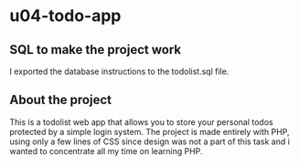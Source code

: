 # u04-todo-app

## SQL to make the project work
I exported the database instructions to the todolist.sql file.

## About the project
This is a todolist web app that allows you to store your personal todos protected by a simple login system.
The project is made entirely with PHP, using only a few lines of CSS since design was not a part of this task and i wanted to concentrate all my time on learning PHP.
